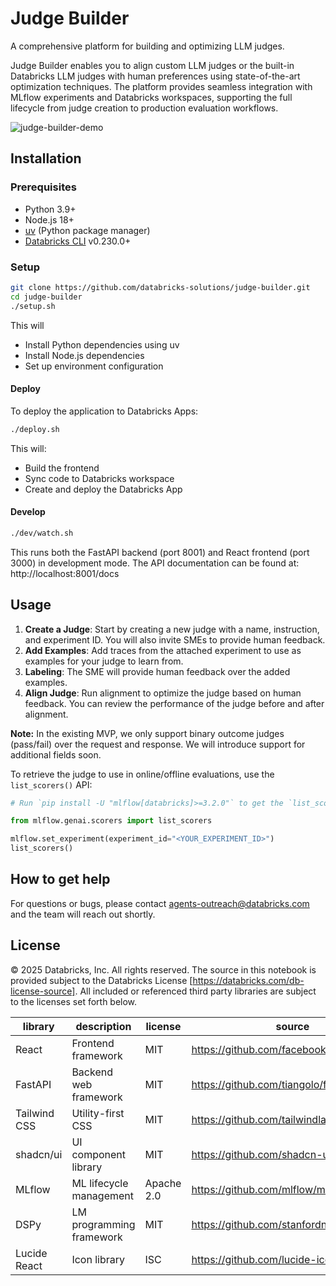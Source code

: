 # Judge Builder

A comprehensive platform for building and optimizing LLM judges.

Judge Builder enables you to align custom LLM judges or the built-in Databricks LLM judges with human preferences using state-of-the-art optimization techniques. The platform provides seamless integration with MLflow experiments and Databricks workspaces, supporting the full lifecycle from judge creation to production evaluation workflows.

![judge-builder-demo](https://github.com/user-attachments/assets/854f3a5f-1094-48a1-985f-c1c8ce1180ac)

## Installation

### Prerequisites

- Python 3.9+
- Node.js 18+
- [uv](https://docs.astral.sh/uv/) (Python package manager)
- [Databricks CLI](https://docs.databricks.com/aws/en/dev-tools/cli/) v0.230.0+

### Setup

```bash
git clone https://github.com/databricks-solutions/judge-builder.git
cd judge-builder
./setup.sh
```

This will
   - Install Python dependencies using uv
   - Install Node.js dependencies
   - Set up environment configuration

#### Deploy

To deploy the application to Databricks Apps:

```bash
./deploy.sh
```

This will:
- Build the frontend
- Sync code to Databricks workspace
- Create and deploy the Databricks App

#### Develop
```bash
./dev/watch.sh
```
This runs both the FastAPI backend (port 8001) and React frontend (port 3000) in development mode. The API documentation can be found at: http://localhost:8001/docs

## Usage

1. **Create a Judge**: Start by creating a new judge with a name, instruction, and experiment ID. You will also invite SMEs to provide human feedback.
2. **Add Examples**: Add traces from the attached experiment to use as examples for your judge to learn from.
3. **Labeling**: The SME will provide human feedback over the added examples.
4. **Align Judge**: Run alignment to optimize the judge based on human feedback. You can review the performance of the judge before and after alignment.

**Note:** In the existing MVP, we only support binary outcome judges (pass/fail) over the request and response. We will introduce support for additional fields soon.

To retrieve the judge to use in online/offline evaluations, use the `list_scorers()` API:

```python
# Run `pip install -U "mlflow[databricks]>=3.2.0"` to get the `list_scorers` API

from mlflow.genai.scorers import list_scorers

mlflow.set_experiment(experiment_id="<YOUR_EXPERIMENT_ID>")
list_scorers()
```

## How to get help

For questions or bugs, please contact agents-outreach@databricks.com and the team will reach out shortly.

## License

&copy; 2025 Databricks, Inc. All rights reserved. The source in this notebook is provided subject to the Databricks License [https://databricks.com/db-license-source].  All included or referenced third party libraries are subject to the licenses set forth below.

| library                                | description             | license    | source                                              |
|----------------------------------------|-------------------------|------------|-----------------------------------------------------|
| React                                  | Frontend framework      | MIT        | https://github.com/facebook/react                  |
| FastAPI                                | Backend web framework   | MIT        | https://github.com/tiangolo/fastapi               |
| Tailwind CSS                           | Utility-first CSS       | MIT        | https://github.com/tailwindlabs/tailwindcss       |
| shadcn/ui                              | UI component library    | MIT        | https://github.com/shadcn-ui/ui                   |
| MLflow                                 | ML lifecycle management | Apache 2.0 | https://github.com/mlflow/mlflow                  |
| DSPy                                   | LM programming framework| MIT        | https://github.com/stanfordnlp/dspy               |
| Lucide React                           | Icon library            | ISC        | https://github.com/lucide-icons/lucide            |
